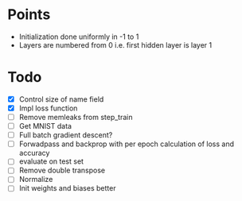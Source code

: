 # Points
* Initialization done uniformly in -1 to 1
* Layers are numbered from 0 i.e. first hidden layer is layer 1

# Todo
- [x] Control size of name field
- [x] Impl loss function
- [ ] Remove memleaks from step_train
- [ ] Get MNIST data
- [ ] Full batch gradient descent?
- [ ] Forwadpass and backprop with per epoch calculation of loss and accuracy
- [ ] evaluate on test set
- [ ] Remove double transpose
- [ ] Normalize
- [ ] Init weights and biases better
